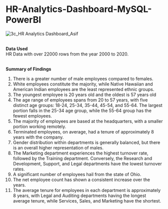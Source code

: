 # HR-Analytics-Dashboard-MySQL-PowerBI
![3c_HR Analytics Dashboard_Asif](https://github.com/md-asif-ar89/HR-Analytics/assets/145151334/52e5f2e7-ea88-4815-9630-da214922408c)

<br>**Data Used**
<br>HR Data with over 22000 rows from the year 2000 to 2020.

<br>**Summary of Findings**
1.	There is a greater number of male employees compared to females.
2.	White employees constitute the majority, while Native Hawaiian and American Indian employees are the least represented ethnic groups.
3.	The youngest employee is 20 years old and the oldest is 57 years old
4.	The age range of employees spans from 20 to 57 years, with five distinct age groups: 18-24, 25-34, 35-44, 45-54, and 55-64. The largest portion falls in the 25-34 age group, while the 55-64 group has the fewest employees.
5.	The majority of employees are based at the headquarters, with a smaller portion working remotely.
6.	Terminated employees, on average, had a tenure of approximately 8 years with the company.
7.	Gender distribution within departments is generally balanced, but there is an overall higher representation of males.
8.	The Marketing department experiences the highest turnover rate, followed by the Training department. Conversely, the Research and Development, Support, and Legal departments have the lowest turnover rates.
9.	A significant number of employees hail from the state of Ohio.
10.	The net employee count has shown a consistent increase over the years.
11.	The average tenure for employees in each department is approximately 8 years, with Legal and Auditing departments having the longest average tenure, while Services, Sales, and Marketing have the shortest.



